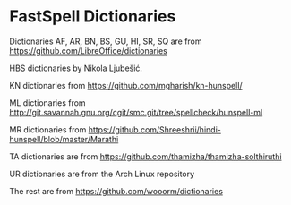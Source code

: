 # FastSpell Dictionaries

Dictionaries AF, AR, BN, BS, GU, HI, SR, SQ are from https://github.com/LibreOffice/dictionaries

HBS dictionaries by Nikola Ljubešić.

KN dictionaries from https://github.com/mgharish/kn-hunspell/

ML dictionaries from http://git.savannah.gnu.org/cgit/smc.git/tree/spellcheck/hunspell-ml

MR dictionaries from https://github.com/Shreeshrii/hindi-hunspell/blob/master/Marathi

TA dictionaries are from https://github.com/thamizha/thamizha-solthiruthi

UR dictionaries are from the Arch Linux repository

The rest are from https://github.com/wooorm/dictionaries
